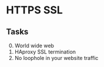 # HTTPS SSL


## Tasks
0. World wide web 
1. HAproxy SSL termination 
2. No loophole in your website traffic
